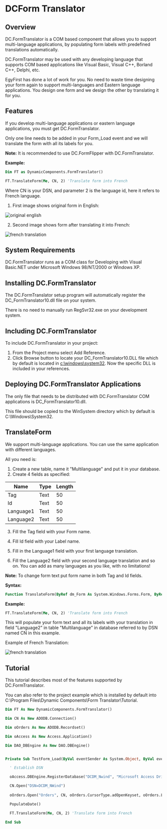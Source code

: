 # DCForm Translator  

## Overview

DC.FormTranslator is a COM based component that allows you to support multi-language applications, by populating form labels with predefined translations automatically.

DC.FormTranslator may be used with any developing language that supports COM based applications like Visual Basic, Visual C++, Borland C++, Delphi, etc.

EgyFirst has done a lot of work for you. No need to waste time designing your form again to support multi-languages and Eastern language applications. You design one form and we design the other by translating it for you.

## Features

If you develop multi-language applications or eastern language applications, you must get DC.FormTranslator.

Only one line needs to be added in your Form_Load event and we will translate the form with all its labels for you.

**Note:** It is recommended to use DC.FormFlipper with DC.FormTranslator. 

**Example:**

```vb
Dim FT as DynamicComponents.FormTranslator() 

FT.TranslateForm(Me, CN, 2) 'Translate form into French
```

Where CN is your DSN, and parameter 2 is the language id, here it refers to French language.


1) First image shows original form in English:

![original english](images/Aspose.Words.d68589ff-bca5-455c-9b10-b6946f286dbf.002.png)

2) Second image shows form after translating it into French: 

![french translation](images/Aspose.Words.d68589ff-bca5-455c-9b10-b6946f286dbf.003.png)

## System Requirements

DC.FormTranslator runs as a COM class for Developing with Visual Basic.NET under Microsoft Windows 98/NT/2000 or Windows XP.

## Installing DC.FormTranslator

The DC.FormTranslator setup program will automatically register the DC_FormTranslator10.dll file on your system.

There is no need to manually run RegSvr32.exe on your development system.

## Including DC.FormTranslator 

To include DC.FormTranslator in your project:

1. From the Project menu select Add Reference.
2. Click Browse button to locate your DC_FormTranslator10.DLL file which by default is located in [c:\windows\system32](file:///c:/windows/system32). Now the specific DLL is included in your references.


## Deploying DC.FormTranslator Applications 

The only file that needs to be distributed with DC.FormTranslator COM applications is DC_FormTranslator10.dll.

This file should be copied to the WinSystem directory which by default is C:\Windows\System32.

## TranslateForm

We support multi-language applications. You can use the same application with different languages. 

All you need is: 

1. Create a new table, name it "Multilanguage" and put it in your database.
2. Create 4 fields as specified:

| Name | Type | Length | 
|-|-|-|
| Tag | Text | 50 |
| Id | Text | 50 |  
| Language1 | Text | 50 |
| Language2 | Text | 50 |

3. Fill the Tag field with your Form name. 

4. Fill Id field with your Label name.

5. Fill in the Language1 field with your first language translation. 

6. Fill the Language2 field with your second language translation and so on. You can add as many languages as you like, with no limitations!

**Note:** To change form text put form name in both Tag and Id fields.

**Syntax:** 

```vb
Function TranslateForm(ByRef dm_Form As System.Windows.Forms.Form, ByRef dm_DSN As ADODB.Connection, ByVal dm_Language As Byte)
```

**Example:**

```vb
FT.TranslateForm(Me, CN, 2) 'Translate form into French
```

This will populate your form text and all its labels with your translation in field "Language2" in table "Multilanguage" in database referred to by DSN named CN in this example.

Example of French Translation:

![french translation](TranslateForm.gif)

## Tutorial 

This tutorial describes most of the features supported by DC.FormTranslator.

You can also refer to the project example which is installed by default into C:\Program Files\Dynamic Components\Form Translator\Tutorial\.

```vb
Dim FT As New DynamicComponents.FormTranslator()  

Dim CN As New ADODB.Connection()

Dim oOrders As New ADODB.Recordset()

Dim oAccess As New Access.Application()

Dim DAO_DBEngine As New DAO.DBEngine()


Private Sub TestForm_Load(ByVal eventSender As System.Object, ByVal eventArgs As System.EventArgs) Handles MyBase.Load

  ' Establish DSN

  oAccess.DBEngine.RegisterDatabase("DCDM_Nwind", "Microsoft Access Driver (*.mdb)", True, "DBQ=" & VB6.GetPath & "\Nwind.mdb")

  CN.Open("DSN=DCDM_NWind")
  
  oOrders.Open("Orders", CN, oOrders.CursorType.adOpenKeyset, oOrders.LockType.adLockOptimistic)

  PopulateDate()

  FT.TranslateForm(Me, CN, 2) 'Translate form into French

End Sub
```
